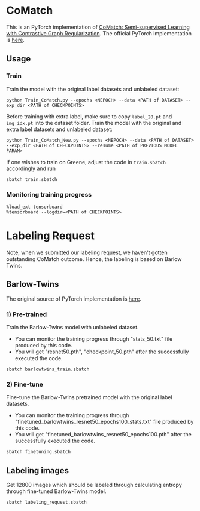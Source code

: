 
# CoMatch
This is an  PyTorch implementation of [CoMatch: Semi-supervised Learning with Contrastive Graph Regularization](https://arxiv.org/abs/2011.11183).
The official PyTorch implementation is [here](https://github.com/salesforce/CoMatch).

## Usage

### Train
Train the model with the original label datasets and unlabeled dataset:

```
python Train_CoMatch.py --epochs <NEPOCH> --data <PATH of DATASET> --exp_dir <PATH of CHECKPOINTS>
```
Before training with extra label, make sure to copy `label_20.pt` and `img_idx.pt` into the dataset folder.
Train the model with the original and extra label datasets and unlabeled dataset:

```
python Train_CoMatch_New.py --epochs <NEPOCH> --data <PATH of DATASET> --exp_dir <PATH of CHECKPOINTS> --resume <PATH of PREVIOUS MODEL PARAM>
```
If one wishes to train on Greene, adjust the code in `train.sbatch` accordingly and run
```
sbatch train.sbatch
```
### Monitoring training progress
```
%load_ext tensorboard
%tensorboard --logdir=<PATH of CHECKPOINTS>
```

# Labeling Request
Note, when we submitted our labeling request, we haven't gotten outstanding CoMatch outcome. Hence, the labeling is based on Barlow Twins.
## Barlow-Twins
The original source of PyTorch implementation is [here](https://github.com/facebookresearch/barlowtwins).

### 1) Pre-trained 
Train the Barlow-Twins model with unlabeled dataset. 
* You can monitor the training progress through "stats_50.txt" file produced by this code.
* You will get "resnet50.pth", "checkpoint_50.pth" after the successfully executed the code. 
```
sbatch barlowtwins_train.sbatch
```

### 2) Fine-tune 
Fine-tune the Barlow-Twins pretrained model with the original label datasets. 
* You can monitor the training progress through "finetuned_barlowtwins_resnet50_epochs100_stats.txt" file produced by this code.
* You will get "finetuned_barlowtwins_resnet50_epochs100.pth" after the successfully executed the code.  
```
sbatch finetuning.sbatch
```

## Labeling images
Get 12800 images which should be labeled through calculating entropy through fine-tuned Barlow-Twins model. 
```
sbatch labeling_request.sbatch
```

